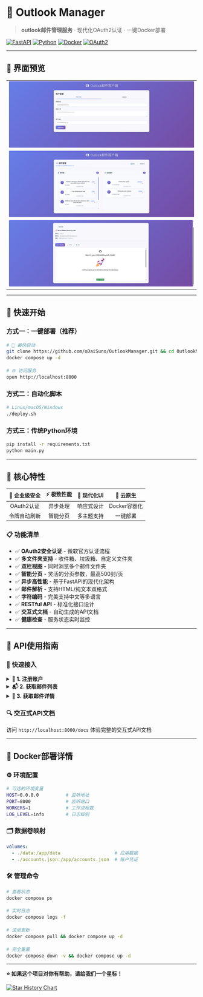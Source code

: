 # 📨 Outlook Manager
> **outlook邮件管理服务** · 现代化OAuth2认证 · 一键Docker部署

[![FastAPI](https://img.shields.io/badge/FastAPI-0.104+-00a393?style=flat-square&logo=fastapi)](https://fastapi.tiangolo.com/)
[![Python](https://img.shields.io/badge/Python-3.9+-3776ab?style=flat-square&logo=python&logoColor=white)](https://python.org/)
[![Docker](https://img.shields.io/badge/Docker-Ready-2496ed?style=flat-square&logo=docker&logoColor=white)](https://docker.com/)
[![OAuth2](https://img.shields.io/badge/OAuth2-Supported-orange?style=flat-square&logo=oauth)](https://oauth.net/)

---
## 🎨 界面预览

<table>
<tr>
<td><img src="images/image-20250626153740099.png" alt="邮件列表界面" /></td>
</tr>
<tr>
<td><img src="images/image-20250626153916629.png" alt="邮件详情界面" /></td>
</tr>
<tr>
<td><img src="images/image-20250626154045003.png" alt="双栏视图界面" /></td>
</tr>
</table>

---

## 🚀 快速开始

### 方式一：一键部署（推荐）

```bash
# 🎯 最快启动
git clone https://github.com/oDaiSuno/OutlookManager.git && cd OutlookManager
docker compose up -d

# 🌐 访问服务
open http://localhost:8000
```

### 方式二：自动化脚本

```bash
# Linux/macOS/Windows
./deploy.sh
```

### 方式三：传统Python环境

```bash
pip install -r requirements.txt
python main.py
```

---

## 🎁 核心特性

<div align="center">

| 🔐 **企业级安全** | ⚡ **极致性能** | 🎨 **现代化UI** | 🐳 **云原生** |
|:---:|:---:|:---:|:---:|
| OAuth2认证 | 异步处理 | 响应式设计 | Docker容器化 |
| 令牌自动刷新 | 智能分页 | 多主题支持 | 一键部署 |

</div>

### 📋 功能清单

- ✅ **OAuth2安全认证** - 微软官方认证流程
- ✅ **多文件夹支持** - 收件箱、垃圾箱、自定义文件夹
- ✅ **双栏视图** - 同时浏览多个邮件文件夹
- ✅ **智能分页** - 灵活的分页参数，最高500封/页
- ✅ **异步高性能** - 基于FastAPI的现代化架构
- ✅ **邮件解析** - 支持HTML/纯文本双格式
- ✅ **字符编码** - 完美支持中文等多语言
- ✅ **RESTful API** - 标准化接口设计
- ✅ **交互式文档** - 自动生成的API文档
- ✅ **健康检查** - 服务状态实时监控

---

## 🔧 API使用指南

### 🎯 快速接入

<details>
<summary><strong>📝 1. 注册账户</strong></summary>

```bash
curl -X POST "http://localhost:8000/accounts" \
  -H "Content-Type: application/json" \
  -d '{
    "email": "your_email@outlook.com",
    "refresh_token": "your_refresh_token",
    "client_id": "your_client_id"
  }'
```

**响应示例**:
```json
{
  "email_id": "your_email@outlook.com",
  "message": "Account verified and saved successfully."
}
```

</details>

<details>
<summary><strong>📬 2. 获取邮件列表</strong></summary>

```bash
# 获取所有邮件（智能聚合）
curl "http://localhost:8000/emails/your_email@outlook.com?folder=all&page=1&page_size=100"

# 仅收件箱
curl "http://localhost:8000/emails/your_email@outlook.com?folder=inbox"

# 仅垃圾箱
curl "http://localhost:8000/emails/your_email@outlook.com?folder=junk"
```

**响应示例**:
```json
{
  "email_id": "your_email@outlook.com",
  "folder_view": "all",
  "page": 1,
  "page_size": 100,
  "total_emails": 1247,
  "emails": [...]
}
```

</details>

<details>
<summary><strong>📖 3. 获取邮件详情</strong></summary>

```bash
curl "http://localhost:8000/emails/your_email@outlook.com/INBOX-12345"
```

**响应示例**:
```json
{
  "message_id": "INBOX-12345",
  "subject": "重要：项目进展更新",
  "from_email": "sender@company.com",
  "to_email": "your_email@outlook.com",
  "date": "2024-01-20T10:30:00Z",
  "body_plain": "邮件正文...",
  "body_html": "<html>...</html>"
}
```

</details>

### 🔍 交互式API文档

访问 `http://localhost:8000/docs` 体验完整的交互式API文档

---

## 🐳 Docker部署详情

### ⚙️ 环境配置

```bash
# 可选的环境变量
HOST=0.0.0.0          # 监听地址
PORT=8000             # 监听端口
WORKERS=1             # 工作进程数
LOG_LEVEL=info        # 日志级别
```

### 🗂️ 数据卷映射

```yaml
volumes:
  - ./data:/app/data                    # 应用数据
  - ./accounts.json:/app/accounts.json  # 账户凭证
```

### 🛠️ 管理命令

```bash
# 查看状态
docker compose ps

# 实时日志
docker compose logs -f

# 滚动更新
docker compose pull && docker compose up -d

# 完全重置
docker compose down -v && docker compose up -d
```

---

**⭐ 如果这个项目对你有帮助，请给我们一个星标！**

[![Star History Chart](https://api.star-history.com/svg?repos=oDaiSuno/OutlookManager&type=Date)](https://www.star-history.com/#oDaiSuno/OutlookManager&Date)